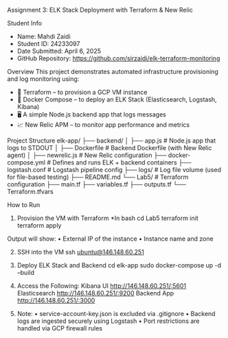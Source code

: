 Assignment 3: ELK Stack Deployment with Terraform & New Relic

Student Info
- Name: Mahdi Zaidi  
- Student ID: 24233097
- Date Submitted: April 6, 2025  
- GitHub Repository: https://github.com/sirzaidi/elk-terraform-monitoring

Overview
This project demonstrates automated infrastructure provisioning and log monitoring using:
- 🧱 Terraform – to provision a GCP VM instance
- 🐳 Docker Compose – to deploy an ELK Stack (Elasticsearch, Logstash, Kibana)
- 🖥️ A simple Node.js backend app that logs messages
- 📈 New Relic APM – to monitor app performance and metrics

Project Structure
elk-app/ ├── backend/ │ ├── app.js # Node.js app that logs to STDOUT │ ├── Dockerfile # Backend Dockerfile (with New Relic agent) │ ├── newrelic.js # New Relic configuration ├── docker-compose.yml # Defines and runs ELK + backend containers ├── logstash.conf # Logstash pipeline config ├── logs/ # Log file volume (used for file-based testing) ├── README.md └── Lab5/ # Terraform configuration ├── main.tf ├── variables.tf ├── outputs.tf └── Terraform.tfvars

How to Run

1. Provision the VM with Terraform
*In bash
cd Lab5
terraform init
terraform apply

Output will show:
•	External IP of the instance
•	Instance name and zone

2. SSH into the VM
ssh ubuntu@146.148.60.251

3. Deploy ELK Stack and Backend
cd elk-app
sudo docker-compose up -d –build

4. Access the Following:
Kibana UI	 http://146.148.60.251/:5601
Elasticsearch	http://146.148.60.251/:9200
Backend App	http://146.148.60.251/:3000

5. Note:
•	service-account-key.json is excluded via .gitignore
•	Backend logs are ingested securely using Logstash
•	Port restrictions are handled via GCP firewall rules
 

